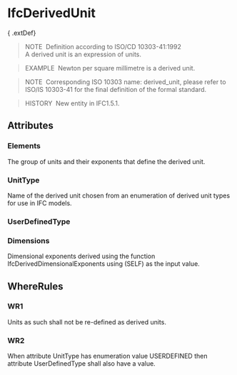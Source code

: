 # IfcDerivedUnit

{ .extDef}
> NOTE&nbsp; Definition according to ISO/CD 10303-41:1992  
> A derived unit is an expression of units.

> EXAMPLE&nbsp; Newton per square millimetre is a derived unit.

> NOTE&nbsp; Corresponding ISO 10303 name: derived_unit, please refer to ISO/IS 10303-41 for the final definition of the formal standard.

> HISTORY&nbsp; New entity in IFC1.5.1.

## Attributes

### Elements
The group of units and their exponents that define the derived unit.

### UnitType
Name of the derived unit chosen from an enumeration of derived unit types for use in IFC models.

### UserDefinedType


### Dimensions
Dimensional exponents derived using the function IfcDerivedDimensionalExponents using (SELF) as the input value.

## WhereRules

### WR1
Units as such shall not be re-defined as derived units.

### WR2
When attribute UnitType has enumeration value USERDEFINED
then attribute UserDefinedType shall also have a value.
